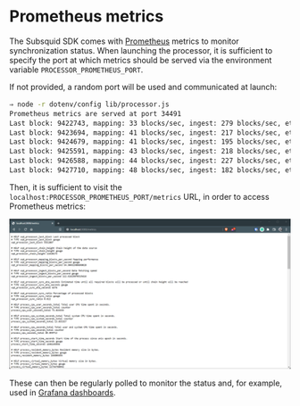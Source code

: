# Prometheus metrics

The Subsquid SDK comes with [Prometheus](https://prometheus.io) metrics to monitor synchronization status. When launching the processor, it is sufficient to specify the port at which metrics should be served via the environment variable `PROCESSOR_PROMETHEUS_PORT`.

If not provided, a random port will be used and communicated at launch:

```bash
⇒ node -r dotenv/config lib/processor.js
Prometheus metrics are served at port 34491
Last block: 9422743, mapping: 33 blocks/sec, ingest: 279 blocks/sec, eta: 9h 12m, progress: 81%
Last block: 9423694, mapping: 41 blocks/sec, ingest: 217 blocks/sec, eta: 8h 37m, progress: 81%
Last block: 9424679, mapping: 41 blocks/sec, ingest: 195 blocks/sec, eta: 8h 16m, progress: 81%
Last block: 9425591, mapping: 43 blocks/sec, ingest: 218 blocks/sec, eta: 8h 10m, progress: 81%
Last block: 9426588, mapping: 44 blocks/sec, ingest: 227 blocks/sec, eta: 7h 33m, progress: 81%
Last block: 9427710, mapping: 48 blocks/sec, ingest: 182 blocks/sec, eta: 6h 57m, progress: 81%
```

Then, it is sufficient to visit the `localhost:PROCESSOR_PROMETHEUS_PORT/metrics` URL, in order to access Prometheus metrics:

![Prometheus metrics](../../.gitbook/assets/metrics.png)

These can then be regularly polled to monitor the status and, for example, used in [Grafana dashboards](https://prometheus.io/docs/visualization/grafana/).
